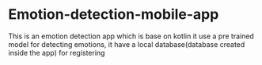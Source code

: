 # Emotion-detection-mobile-app
This is an emotion detection app which is base on kotlin it use a pre trained model for detecting emotions, it have a local database(database created inside the app) for registering
